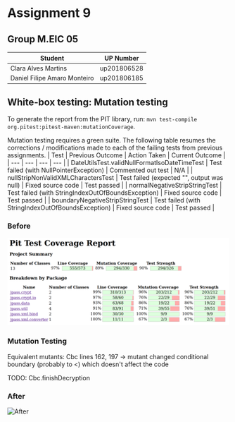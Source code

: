 # Assignment 9

## Group M.EIC 05

| Student | UP Number |
| --- | --- |
| Clara Alves Martins | up201806528 |
| Daniel Filipe Amaro Monteiro | up201806185 |

## White-box testing: Mutation testing

To generate the report from the PIT library, run: `mvn test-compile org.pitest:pitest-maven:mutationCoverage`.

Mutation testing requires a green suite. The following table resumes the corrections / modifications made to each of the failing tests from previous assignments.
| Test                                         | Previous Outcome                                   | Action Taken   | Current Outcome |
| ---                                          | ---                                                | ---            | ---             |
| DateUtilsTest.validNullFormatIsoDateTimeTest | Test failed (with NullPointerException)            | Commented out test | N/A         |
| nullStripNonValidXMLCharactersTest           | Test failed (expected "", output was null)         | Fixed source code  | Test passed |
| normalNegativeStripStringTest                | Test failed (with StringIndexOutOfBoundsException) | Fixed source code  | Test passed |
| boundaryNegativeStripStringTest              | Test failed (with StringIndexOutOfBoundsException) | Fixed source code  | Test passed |

### Before
![Before](img/before.png)

### Mutation Testing

Equivalent mutants: Cbc lines 162, 197 -> mutant changed conditional boundary (probably to <) which doesn't affect the code


TODO: 
Cbc.finishDecryption

### After
![After](after.png)
